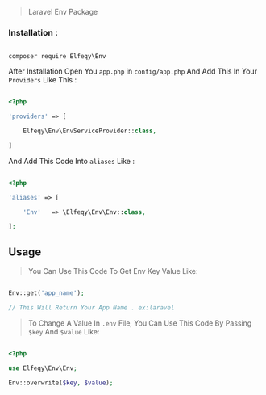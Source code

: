 > Laravel Env Package

### Installation :

```

composer require Elfeqy\Env

```

After Installation Open You `app.php` in `config/app.php` And Add This In Your `Providers` Like This :

```php

<?php

'providers' => [

    Elfeqy\Env\EnvServiceProvider::class,

]

```

And Add This Code Into `aliases` Like : 

```php

<?php

'aliases' => [

    'Env'   => \Elfeqy\Env\Env::class,

];

```

## Usage

> You Can Use This Code To Get Env Key Value Like: 

```php

Env::get('app_name');

// This Will Return Your App Name . ex:laravel

```

> To Change A Value In `.env` File, You Can Use This Code By Passing `$key` And `$value` Like:

```php

<?php

use Elfeqy\Env\Env;

Env::overwrite($key, $value);

```

